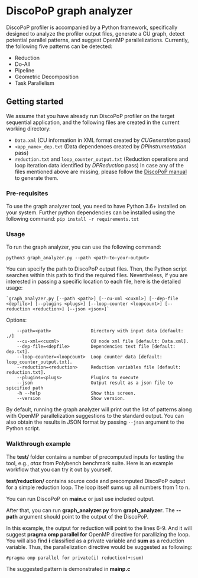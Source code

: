 # DiscoPoP graph analyzer
DiscoPoP profiler is accompanied by a Python framework, specifically designed to analyze the profiler output files, generate a CU graph, detect potential parallel patterns, and suggest OpenMP parallelizations.
Currently, the following five patterns can be detected:
* Reduction
* Do-All
* Pipeline
* Geometric Decomposition
* Task Parallelism

## Getting started
We assume that you have already run DiscoPoP profiler on the target sequential application, and the following files are created in the current working directory:
* `Data.xml` (CU information in XML format created by *CUGeneration* pass)
* `<app_name>_dep.txt` (Data dependences created by *DPInstrumentation* pass)
* `reduction.txt` and `loop_counter_output.txt` (Reduction operations and loop iteration data identified by *DPReduction* pass)
In case any of the files mentioned above are missing, please follow the [DiscoPoP manual](../README.md) to generate them.

### Pre-requisites
To use the graph analyzer tool, you need to have Python 3.6+ installed on your system. Further python dependencies can be installed using the following command:
`pip install -r requirements.txt`

### Usage
To run the graph analyzer, you can use the following command:

`python3 graph_analyzer.py --path <path-to-your-output>`

You can specify the path to DiscoPoP output files. Then, the Python script searches within this path to find the required files. Nevertheless, if you are interested in passing a specific location to each file, here is the detailed usage:

    `graph_analyzer.py [--path <path>] [--cu-xml <cuxml>] [--dep-file <depfile>] [--plugins <plugs>] [--loop-counter <loopcount>] [--reduction <reduction>] [--json <json>]`

Options:
```
    --path=<path>               Directory with input data [default: ./]
    --cu-xml=<cuxml>            CU node xml file [default: Data.xml].
    --dep-file=<depfile>        Dependencies text file [default: dep.txt].
    --loop-counter=<loopcount>  Loop counter data [default: loop_counter_output.txt].
    --reduction=<reduction>     Reduction variables file [default: reduction.txt].
    --plugins=<plugs>           Plugins to execute
    --json                      Output result as a json file to spicified path
    -h --help                   Show this screen.
    --version                   Show version.
```

By default, running the graph analyzer will print out the list of patterns along with OpenMP parallelization suggestions to the standard output. You can also obtain the results in JSON format by passing `--json` argument to the Python script.

### Walkthrough example
The **test/** folder contains a number of precomputed inputs for testing the tool, e.g., *atax* from Polybench benchmark suite.
Here is an example workflow that you can try it out by yourself.

**test/reduction/** contains source code and precomputed DiscoPoP output for a simple reduction loop.
The loop itself sums up all numbers from 1 to n.

You can run DiscoPoP on **main.c** or just use included output.

After that, you can run **graph_analyzer.py** from **graph_analyzer**. The **--path** argument should point to the output of the DiscoPoP.

In this example, the output for reduction will point to the lines 6-9. And it will suggest **pragma omp parallel for** OpenMP directive for parallizing the loop.
You will also find **i** classified as a private variable and **sum** as a reduction variable. Thus, the parallelization directive would be suggested as following:

```#pragma omp parallel for private(i) reduction(+:sum)```

The suggested pattern is demonstrated in **mainp.c**
